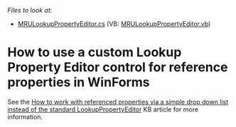<!-- default file list -->
*Files to look at*:

* [MRULookupPropertyEditor.cs](./CS/Dennis.DropDownEditorsModule.Win/MRULookupPropertyEditor.cs) (VB: [MRULookupPropertyEditor.vb](./VB/Dennis.DropDownEditorsModule.Win/MRULookupPropertyEditor.vb))
<!-- default file list end -->
# How to use a custom Lookup Property Editor control for reference properties in WinForms


<p>See the <a href="https://www.devexpress.com/Support/Center/p/K18169">How to work with referenced properties via a simple drop down list instead of the standard LookupPropertyEditor</a> KB article for more information.</p>

<br/>


